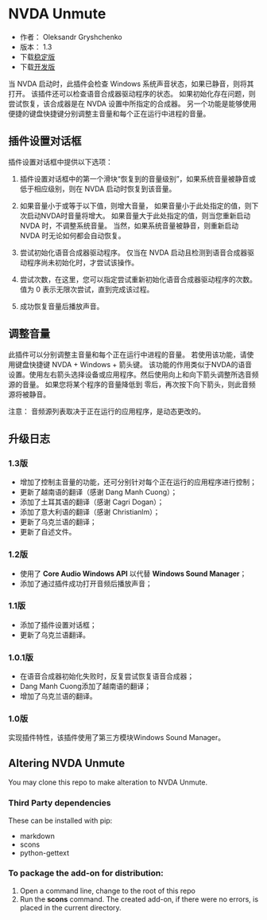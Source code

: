 # NVDA Unmute


* 作者： Oleksandr Gryshchenko
* 版本： 1.3
* 下载[稳定版][1]
* 下载[开发版][2]

当 NVDA 启动时，此插件会检查 Windows 系统声音状态，如果已静音，则将其打开。
该插件还可以检查语音合成器驱动程序的状态。
如果初始化存在问题，则尝试恢复，该合成器是在 NVDA 设置中所指定的合成器。
另一个功能是能够使用便捷的键盘快捷键分别调整主音量和每个正在运行中进程的音量。

## 插件设置对话框
插件设置对话框中提供以下选项：

1. 插件设置对话框中的第一个滑块“恢复到的音量级别”，如果系统音量被静音或低于相应级别，则在 NVDA 启动时恢复到该音量。

2. 如果音量小于或等于以下值，则增大音量，
如果音量小于此处指定的值，则下次启动NVDA时音量将增大。
如果音量大于此处指定的值，则当您重新启动 NVDA 时，不调整系统音量。
当然，如果系统音量被静音，则重新启动 NVDA 时无论如何都会自动恢复。

3. 尝试初始化语音合成器驱动程序。
仅当在 NVDA 启动且检测到语音合成器驱动程序尚未初始化时，才尝试该操作。

4. 尝试次数，在这里，您可以指定尝试重新初始化语音合成器驱动程序的次数。
值为 0 表示无限次尝试，直到完成该过程。

5. 成功恢复音量后播放声音。

## 调整音量
此插件可以分别调整主音量和每个正在运行中进程的音量。
若使用该功能，请使用键盘快捷键 NVDA + Windows + 箭头键。
该功能的作用类似于NVDA的语音设置。使用左右箭头选择设备或应用程序。然后使用向上和向下箭头调整所选音频源的音量。
如果您将某个程序的音量降低到 零后，再次按下向下箭头，则此音频源将被静音。

注意： 音频源列表取决于正在运行的应用程序，是动态更改的。

## 升级日志

### 1.3版
* 增加了控制主音量的功能，还可分别针对每个正在运行的应用程序进行控制；
* 更新了越南语的翻译（感谢 Dang Manh Cuong）；
* 添加了土耳其语的翻译（感谢 Cagri Dogan）；
* 添加了意大利语的翻译（感谢 Christianlm）；
* 更新了乌克兰语的翻译；
* 更新了自述文件。

### 1.2版
* 使用了 **Core Audio Windows API** 以代替 **Windows Sound Manager**；
* 添加了通过插件成功打开音频后播放声音；

### 1.1版
* 添加了插件设置对话框；
* 更新了乌克兰语翻译。

### 1.0.1版
* 在语音合成器初始化失败时，反复尝试恢复语音合成器；
*  Dang Manh Cuong添加了越南语的翻译；
* 增加了乌克兰语的翻译。

### 1.0版
实现插件特性，该插件使用了第三方模块Windows Sound Manager。


## Altering NVDA Unmute
You may clone this repo to make alteration to NVDA Unmute.

### Third Party dependencies
These can be installed with pip:
- markdown
- scons
- python-gettext

### To package the add-on for distribution:
1. Open a command line, change to the root of this repo
2. Run the **scons** command. The created add-on, if there were no errors, is placed in the current directory.

[1]: https://github.com/grisov/NVDA_Volume_Adjustment
[2]: https://github.com/grisov/NVDA_Volume_Adjustment
